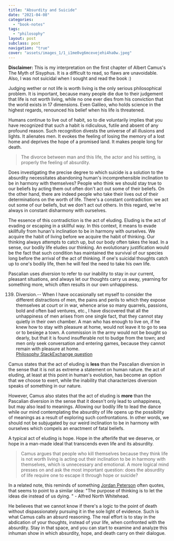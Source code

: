 ```yaml
---
title: "Absurdity and Suicide"
date: "2021-04-08"
categories:
  - "book-notes"
tags:
  - "philosophy"
layout: post
subclass: post
navigation: "true"
cover: "assets/images_1/1_i1me0vg6mcevejehi4ha0w.jpeg"
---
```


**Disclaimer:** This is my interpretation on the first chapter of Albert Camus's The Myth of Sisyphus. It is a difficult to read, so flaws are unavoidable. Also, I was not suicidal when I sought and read the book :)

Judging wether or not life is worth living is the only serious philosophical problem. It is important, because many people die due to their judgement that life is not worth living, while no one ever dies from his conviction that the world exists in 17 dimensions. Even Galileo, who holds science in the highest regards, renounced his belief when his life is threatened.

Humans continue to live out of habit, so to die voluntarily implies that you have recognized that such a habit is ridiculous, futile and absent of any profound reason. Such recognition divests the universe of all illusions and lights. It alienates men. It evokes the feeling of losing the memory of a lost home and deprives the hope of a promised land. It makes people long for death.

> The divorce between man and this life, the actor and his setting, is properly the feeling of absurdity.

Does investigating the precise degree to which suicide is a solution to the absurdity necessitates abandoning human's incomprehensible inclination to be in harmony with themselves? People who think we should stay true to our beliefs by acting them out often don't act out some of their beliefs. On the other hand, there are indeed people who take their lives out of their determinations on the worth of life. There's a constant contradiction: we act out some of our beliefs, but we don't act out others. In this regard, we're always in constant disharmony with ourselves.

The essence of this contradiction is the act of eluding. Eluding is the act of evading or escaping in a skillful way. In this context, it means to evade skillfully from hunan's inclination to be in harmony with ourselves. We acquire the habit of living before we acquire the habit of thinking. Our thinking always attempts to catch up, but our body often takes the lead. In a sense, our bodily life eludes our thinking. An evolutionary justification would be the fact that such condition has maintained the survival of our species long before the arrival of the act of thinking. If one's suicidal thoughts catch up to one's bodily life, then he will feel the need to take his own life.

Pascalian uses _diversion_ to refer to our inability to stay in our current, pleasant situations, and always let our thoughts carry us away, yearning for something more, which often results in our own unhappiness.

139. Diversion.-- When I have occasionally set myself to consider the different distractions of men, the pains and perils to which they expose themselves at court or in war, whence arise so many quarrels, passions, bold and often bad ventures, etc., I have discovered that all the unhappiness of men arises from one single fact, that they cannot stay quietly in their own chamber. A man who has enough to live on, if he knew how to stay with pleasure at home, would not leave it to go to sea or to besiege a town. A commission in the army would not be bought so dearly, but that it is found insufferable not to budge from the town; and men only seek conversation and entering games, because they cannot remain with pleasure at home.  
    [Philosophy StackExchange question](https://philosophy.stackexchange.com/questions/77705/myth-of-sisyphus-what-is-pascalian-sense)

Camus states that the act of eluding is **less** than the Pascalian diversion in the sense that it is not as extreme a statement on human nature. the act of eluding, at least at this point in human's evolution, has become an option that we choose to exert, while the inability that characterizes diversion speaks of something in our nature.

However, Camus also states that the act of eluding is **more** than the Pascalian diversion in the sense that it doesn't only lead to unhappiness, but may also lead to meanings. Allowing our bodily life to lead the dance while our mind contemplating the absurdity of life opens up the possibility of meanings as a result of exploring such confrontations. In other words, we should not be subjugated by our weird inclination to be in harmony with ourselves which compels an enactment of fatal beliefs.

A typical act of eluding is hope. Hope in the afterlife that we deserve, or hope in a man-made ideal that transcends even life and its absurdity.

> Camus argues that people who kill themselves because they think life is not worth living is acting out their inclination to be in harmony with themselves, which is unnecessary and emotional. A more logical mind presses on and ask the most important question: does the absurdity of life require one to escape it through hope or suicide?

In a related note, this reminds of something [Jordan Peterson](//obsidian.md/Jordan%20Peterson) often quotes, that seems to point to a similar idea: "The purpose of thinking is to let the ideas die instead of us dying. " - Alfred North Whitehead.

He believes that we cannot know if there's a logic to the point of death without dispassionately pursuing it in the sole light of evidence. Such is what Camus calls an absurd reasoning. The real effort is to stay in the abdication of your thoughts, instead of your life, when confronted with the absurdity. Stay in that space, and you can start to examine and analyze this inhuman show in which absurdity, hope, and death carry on their dialogue.
